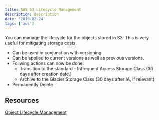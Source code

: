 ```yaml
---
title: AWS S3 Lifecycle Management
description: description
date: '2019-02-24'
tags: ['aws']
---
```


You can manage the lifecycle for the objects stored in S3. This is very useful for mitigating storage costs.

* Can be used in conjunction with versioning
* Can be applied to current versions as well as previous versions.
* Follwing actions can now be done:
  * Transition to the standard - Infrequent Access Storage Class (30 days after creation date.)
  * Archive to the Glacier Storage Class (30 days after IA, if relevant)
* Permanently Delete

## Resources

[Object Lifecycle Management](https://docs.aws.amazon.com/AmazonS3/latest/dev/object-lifecycle-mgmt.html)
